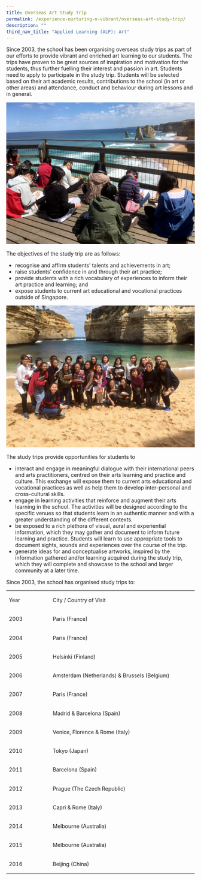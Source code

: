 ```yaml
---
title: Overseas Art Study Trip
permalink: /experience-nurturing-n-vibrant/overseas-art-study-trip/
description: ""
third_nav_title: "Applied Learning (ALP): Art"
---
```



<p>Since 2003, the school has been organising overseas study trips as part of our efforts to provide vibrant and enriched art learning to our students. The trips have proven to be great sources of inspiration and motivation for the students, thus further fuelling their interest and passion in art. Students need to apply to participate in the study trip. Students will be selected based on their art academic results, contributions to the school (in art or other areas) and attendance, conduct and behaviour during art lessons and in general.</p>
<img src="/images/over1.jpg">
<p>The objectives of the study trip are as follows:</p>
<ul>
<li>recognise and affirm students&rsquo; talents and achievements in art;</li>
<li>raise students&rsquo; confidence in and through their art practice;&nbsp;</li>
<li>provide students with a rich vocabulary of experiences to inform their art practice and learning; and</li>
<li>expose students to current art educational and vocational practices outside of Singapore.&nbsp;</li>
</ul>
<img src="/images/over2.jpg">
<p>The study trips provide opportunities for students to</p>
<ul>
<li>interact and engage in meaningful dialogue with their international peers and arts practitioners, centred on their arts learning and practice and culture. This exchange will expose them to current arts educational and vocational practices as well as help them to develop inter-personal and cross-cultural skills.&nbsp;</li>
<li>engage in learning activities that reinforce and augment their arts learning in the school. The activities will be designed according to the specific venues so that students learn in an authentic manner and with a greater understanding of the different contexts.</li>
<li>be exposed to a rich plethora of visual, aural and experiential information, which they may gather and document to inform future learning and practice. Students will learn to use appropriate tools to document sights, sounds and experiences over the course of the trip.</li>
<li>generate ideas for and conceptualise artworks, inspired by the information gathered and/or learning acquired during the study trip, which they will complete and showcase to the school and larger community at a later time.</li>
</ul>
<p>Since 2003, the school has organised study trips to:</p>
<table>
<tbody>
<tr>
<td width="121">
<p>Year</p>
</td>
<td width="447">
<p>City / Country of Visit</p>
</td>
</tr>
<tr>
<td width="121">
<p>2003</p>
</td>
<td width="447">
<p>Paris (France)</p>
</td>
</tr>
<tr>
<td width="121">
<p>2004</p>
</td>
<td width="447">
<p>Paris (France)</p>
</td>
</tr>
<tr>
<td width="121">
<p>2005</p>
</td>
<td width="447">
<p>Helsinki (Finland)</p>
</td>
</tr>
<tr>
<td width="121">
<p>2006</p>
</td>
<td width="447">
<p>Amsterdam (Netherlands) &amp; Brussels (Belgium)</p>
</td>
</tr>
<tr>
<td width="121">
<p>2007</p>
</td>
<td width="447">
<p>Paris (France)</p>
</td>
</tr>
<tr>
<td width="121">
<p>2008</p>
</td>
<td width="447">
<p>Madrid &amp; Barcelona (Spain)</p>
</td>
</tr>
<tr>
<td width="121">
<p>2009</p>
</td>
<td width="447">
<p>Venice, Florence &amp; Rome (Italy)</p>
</td>
</tr>
<tr>
<td width="121">
<p>2010</p>
</td>
<td width="447">
<p>Tokyo (Japan)</p>
</td>
</tr>
<tr>
<td width="121">
<p>2011</p>
</td>
<td width="447">
<p>Barcelona (Spain)</p>
</td>
</tr>
<tr>
<td width="121">
<p>2012</p>
</td>
<td width="447">
<p>Prague (The Czech Republic)</p>
</td>
</tr>
<tr>
<td width="121">
<p>2013</p>
</td>
<td width="447">
<p>Capri &amp; Rome (Italy)</p>
</td>
</tr>
<tr>
<td width="121">
<p>2014</p>
</td>
<td width="447">
<p>Melbourne (Australia)</p>
</td>
</tr>
<tr>
<td width="121">
<p>2015</p>
</td>
<td width="447">
<p>Melbourne (Australia)</p>
</td>
</tr>
<tr>
<td width="121">
<p>2016</p>
</td>
<td width="447">
<p>Beijing (China)</p>
</td>
</tr>
</tbody>
</table>